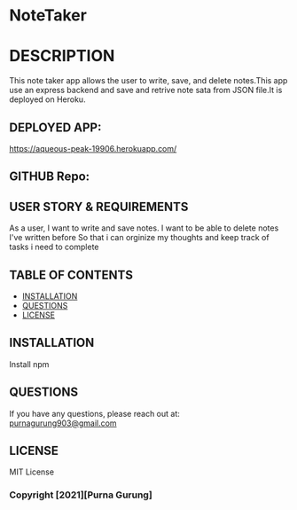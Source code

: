 # NoteTaker
# DESCRIPTION

This note taker app allows the user to write, save, and delete notes.This app use an express backend and save and retrive note sata from JSON file.It is deployed on Heroku.

## DEPLOYED APP:
 https://aqueous-peak-19906.herokuapp.com/

## GITHUB Repo:

## USER STORY & REQUIREMENTS

As a user, I want to write and save notes.
I want to be able to delete notes I've written before
So that i can orginize my thoughts and keep track of 
tasks i need to complete

## TABLE OF CONTENTS
* [INSTALLATION](#INSTALLATION)
* [QUESTIONS](#QUESTIONS)
* [LICENSE](#LICENSE)

## INSTALLATION

Install npm 

## QUESTIONS
If you have any questions, please reach out at:
purnagurung903@gmail.com

## LICENSE
MIT License

### Copyright [2021][Purna Gurung]
